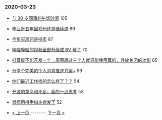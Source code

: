 ### 2020-03-23 
- [与 30 岁同事的午饭时间](https://www.v2ex.com/t/655350) 105
- [毕业近五年回郑州还是继续漂](https://www.v2ex.com/t/655263) 89
- [今年买房还是持币](https://www.v2ex.com/t/655219) 87
- [哔哩哔哩的视频全部升级成 BV 号了](https://www.v2ex.com/t/655367) 70
- [抖音能不能开发一个：周围超过三个人就只能使用耳机，外放关闭的功能](https://www.v2ex.com/t/655302) 65
- [分享个完美的个人消息推送方案~](https://www.v2ex.com/t/655243) 59
- [你们最近工作找的怎么样了？？](https://www.v2ex.com/t/655343) 54
- [开源的意义和不足，我的一点思考](https://www.v2ex.com/t/655355) 53
- [鼠标用得手指炎症发了](https://www.v2ex.com/t/655257) 52 

- [ < 上一页 ](https://github.com/able8/v2ex-hot-record/blob/master/2020-03-22.md) -------- [ 下一页 > ](https://github.com/able8/v2ex-hot-record/blob/master/2020-03-24.md)